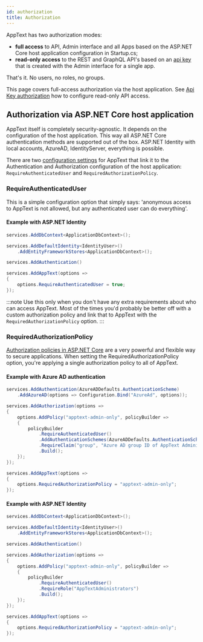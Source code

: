 ```yaml
---
id: authorization
title: Authorization
---
```


AppText has two authorization modes:
- **full access** to API, Admin interface and all Apps based on the ASP.NET Core host application configuration in Startup.cs;
- **read-only access** to the REST and GraphQL API's based on an [api key](apikeys) that is created with the Admin interface for a single app.

That's it. No users, no roles, no groups.

This page covers full-access authorization via the host application. See [Api Key authorization](apikeys) how to configure read-only API access.

## Authorization via ASP.NET Core host application

AppText itself is completely security-agnostic. It depends on the configuration of the host application. This way all ASP.NET Core authentication methods are supported out of the box. ASP.NET Identity with local accounts, AzureAD, IdentityServer, everything is possible. 

There are two [configuration settings](configuration.md#apptextapiconfigurationoptions) for AppText that link it to the Authentication and Authorization configuration of the host application: `RequireAuthenticatedUser` and `RequiredAuthorizationPolicy`.

### RequireAuthenticatedUser

This is a simple configuration option that simply says: 'anonymous access to AppText is not allowed, but any authenticated user can do everything'. 

#### Example with ASP.NET Identity

```csharp
services.AddDbContext<ApplicationDbContext>();

services.AddDefaultIdentity<IdentityUser>()
    .AddEntityFrameworkStores<ApplicationDbContext>();

services.AddAuthentication()

services.AddAppText(options =>
{
    options.RequireAuthenticatedUser = true;
});
```

:::note
Use this only when you don't have any extra requirements about who can access AppText. Most of the times you'd probably be better off with a custom authorization policy and link that to AppText with the `RequiredAuthorizationPolicy` option. 
:::

### RequiredAuthorizationPolicy

[Authorization policies in ASP.NET Core](https://docs.microsoft.com/en-us/aspnet/core/security/authorization/policies?view=aspnetcore-3.1) are a very powerful and flexible way to secure applications. When setting the RequiredAuthorizationPolicy option, you're applying a single authorization policy to all of AppText.

#### Example with Azure AD authentication 

```csharp
services.AddAuthentication(AzureADDefaults.AuthenticationScheme)
    .AddAzureAD(options => Configuration.Bind("AzureAd", options));

services.AddAuthorization(options =>
{
    options.AddPolicy("apptext-admin-only", policyBuilder =>
    {
        policyBuilder
            .RequireAuthenticatedUser()
            .AddAuthenticationSchemes(AzureADDefaults.AuthenticationScheme)
            .RequireClaim("group", "Azure AD group ID of AppText Administrators")
            .Build();
    });
});

services.AddAppText(options =>
{
    options.RequiredAuthorizationPolicy = "apptext-admin-only";
});
```

#### Example with ASP.NET Identity 

```csharp
services.AddDbContext<ApplicationDbContext>();

services.AddDefaultIdentity<IdentityUser>()
    .AddEntityFrameworkStores<ApplicationDbContext>();

services.AddAuthentication()

services.AddAuthorization(options =>
{
    options.AddPolicy("apptext-admin-only", policyBuilder =>
    {
        policyBuilder
            .RequireAuthenticatedUser()
            .RequireRole("AppTextAdministrators")
            .Build();
    });
});

services.AddAppText(options =>
{
    options.RequiredAuthorizationPolicy = "apptext-admin-only";
});
```